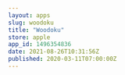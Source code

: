 ```yaml
---
layout: apps
slug: woodoku
title: "Woodoku"
store: apple
app_id: 1496354836
date: 2021-08-26T10:31:56Z
published: 2020-03-11T07:00:00Z
---
```

